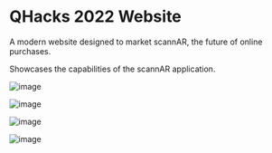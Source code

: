 # QHacks 2022 Website

A modern website designed to market scannAR, the future of online purchases.

Showcases the capabilities of the scannAR application.

![image](https://user-images.githubusercontent.com/83712827/156034806-a7bf23cc-0d4e-44c6-a9d5-15b44522f101.png)

![image](https://user-images.githubusercontent.com/83712827/156034864-0ab67342-9563-44e9-8577-1f4de26a34ca.png)

![image](https://user-images.githubusercontent.com/83712827/156034944-cb16b4b5-c300-4968-9bd7-a2d9dc7e0a4f.png)

![image](https://user-images.githubusercontent.com/83712827/156034999-08a725b8-f3ea-4ad9-a2dd-6141cd712131.png)
